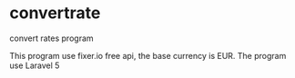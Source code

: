 # convertrate
convert rates program

This program use fixer.io free api, the base currency is EUR.
The program use Laravel 5
